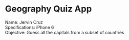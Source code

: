 # Geography Quiz App
Name: Jervin Cruz  
Specifications: iPhone 6  
Objective: Guess all the capitals from a subset of countries
